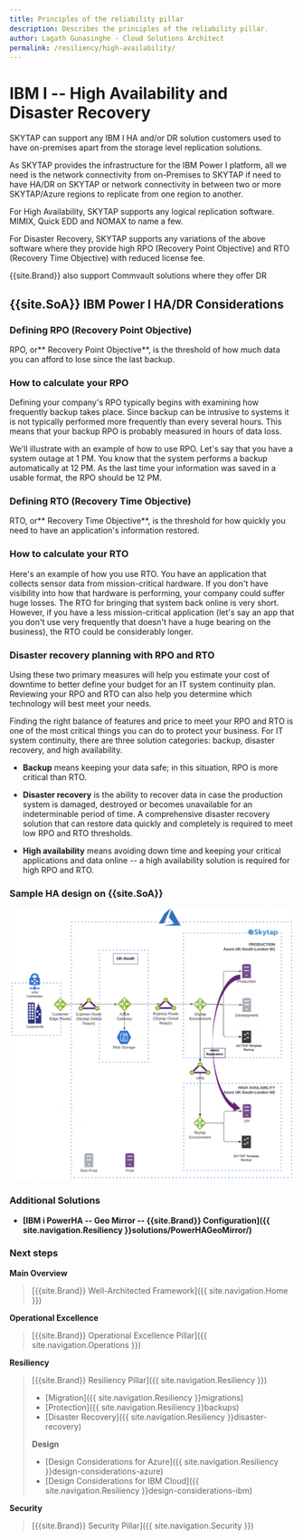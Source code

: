 ```yaml
---
title: Principles of the reliability pillar
description: Describes the principles of the reliability pillar.
author: Lagath Gunasinghe - Cloud Solutions Architect
permalink: /resiliency/high-availability/
---
```


# IBM I -- High Availability and Disaster Recovery

SKYTAP can support any IBM I HA and/or DR solution customers used to
have on-premises apart from the storage level replication solutions.

As SKYTAP provides the infrastructure for the IBM Power I platform, all
we need is the network connectivity from on-Premises to SKYTAP if need
to have HA/DR on SKYTAP or network connectivity in between two or more
SKYTAP/Azure regions to replicate from one region to another.

For High Availability, SKYTAP supports any logical replication software.
MIMIX, Quick EDD and NOMAX to name a few.

For Disaster Recovery, SKYTAP supports any variations of the above
software where they provide high RPO (Recovery Point Objective) and RTO
(Recovery Time Objective) with reduced license fee.

{{site.Brand}} also support Commvault solutions where they offer DR


## {{site.SoA}} IBM Power I HA/DR Considerations

### Defining RPO (Recovery Point Objective)

RPO, or** Recovery Point Objective**, is the threshold of how much data you can afford to lose since the last backup.

### How to calculate your RPO

Defining your company's RPO typically begins with examining how frequently backup takes place. Since backup can be intrusive to systems it is not typically performed more frequently than every several hours. This means that your backup RPO is probably measured in hours of data loss.

We'll illustrate with an example of how to use RPO. Let's say that you have a system outage at 1 PM. You know that the system performs a backup automatically at 12 PM. As the last time your information was saved in a usable format, the RPO should be 12 PM.

### Defining RTO (Recovery Time Objective)

RTO, or** Recovery Time Objective**, is the threshold for how quickly
you need to have an application's information restored.

### How to calculate your RTO

Here's an example of how you use RTO. You have an application that collects sensor data from mission-critical hardware. If you don't have visibility into how that hardware is performing, your company could suffer huge losses. The RTO for bringing that system back online is very short. However, if you have a less mission-critical application (let's say an app that you don't use very frequently that doesn't have a huge bearing on the business), the RTO could be considerably longer.

### Disaster recovery planning with RPO and RTO

Using these two primary measures will help you estimate your cost of downtime to better define your budget for an IT system continuity plan. Reviewing your RPO and RTO can also help you determine which technology will best meet your needs.

Finding the right balance of features and price to meet your RPO and RTO is one of the most critical things you can do to protect your business. For IT system continuity, there are three solution categories: backup, disaster recovery, and high availability.

-   **Backup** means keeping your data safe; in this situation, RPO is more critical than RTO.

-   **Disaster recovery** is the ability to recover data in case the production system is damaged, destroyed or becomes unavailable for an indeterminable period of time. A comprehensive disaster recovery solution that can restore data quickly and completely is required to meet low RPO and RTO thresholds.

-   **High availability** means avoiding down time and keeping your critical applications and data online -- a high availability solution is required for high RPO and RTO.

### Sample HA design on {{site.SoA}}

<img src="https://raw.githubusercontent.com/skytap/well-architected-framework/master/resiliency/hadrmedia/media/image1.png" width="700">

### Additional Solutions

- **[IBM i PowerHA -- Geo Mirror -- {{site.Brand}} Configuration]({{ site.navigation.Resiliency }}solutions/PowerHAGeoMirror/)**

### Next steps

**Main Overview**
> [{{site.Brand}} Well-Architected Framework]({{ site.navigation.Home }})

**Operational Excellence**
> [{{site.Brand}} Operational Excellence Pillar]({{ site.navigation.Operations }})

**Resiliency**
> [{{site.Brand}} Resiliency Pillar]({{ site.navigation.Resiliency }})
> * [Migration]({{ site.navigation.Resiliency }}migrations)
> * [Protection]({{ site.navigation.Resiliency }}backups)
> * [Disaster Recovery]({{ site.navigation.Resiliency }}disaster-recovery)
>
> **Design**
> * [Design Considerations for Azure]({{ site.navigation.Resiliency }}design-considerations-azure)
> * [Design Considerations for IBM Cloud]({{ site.navigation.Resiliency }}design-considerations-ibm)

**Security**
> [{{site.Brand}} Security Pillar]({{ site.navigation.Security }})
